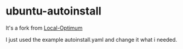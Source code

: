 # ubuntu-autoinstall
It's a fork from [Local-Optimum](https://github.com/local-optimum/desktop-example-autoinstall)

I just used the example autoinstall.yaml and change it what i needed.
